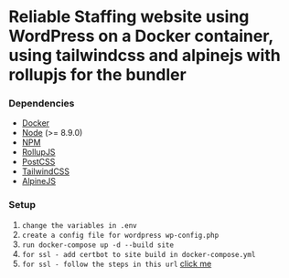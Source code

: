 # Reliable Staffing website using WordPress on a Docker container, using tailwindcss and alpinejs with rollupjs for the bundler

### Dependencies

* [Docker](https://docs.docker.com/docker-for-mac/install/)
* [Node](https://nodejs.org/) (>= 8.9.0)
* [NPM](https://www.npmjs.com/)
* [RollupJS](https://rollupjs.org/guide/en/)
* [PostCSS](https://postcss.org/)
* [TailwindCSS](https://tailwindcss.com/)
* [AlpineJS](https://github.com/alpinejs/alpine)

### Setup
1. `change the variables in .env`
1. `create a config file for wordpress wp-config.php`
1. `run docker-compose up -d --build site`
1. `for ssl - add certbot to site build in docker-compose.yml`
1. `for ssl - follow the steps in this url` [click me](https://www.digitalocean.com/community/tutorials/how-to-secure-a-containerized-node-js-application-with-nginx-let-s-encrypt-and-docker-compose)


